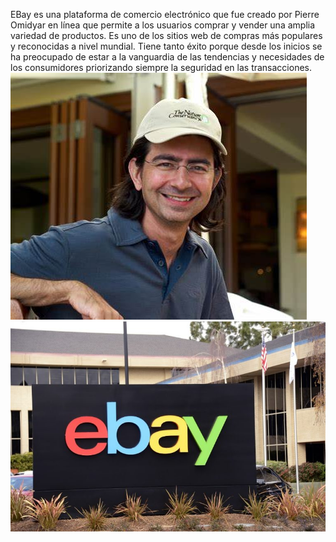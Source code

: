 
EBay es una plataforma de comercio electrónico que fue creado por Pierre Omidyar en línea que permite a los usuarios comprar y vender una amplia variedad de productos. Es uno de los sitios web de compras más populares y reconocidas a nivel mundial.
Tiene tanto éxito porque desde los inicios se ha preocupado de estar a la vanguardia de las tendencias y necesidades de los consumidores priorizando siempre la seguridad en las transacciones.
![Imagen de creador de ebay](https://github.com/VictorLopez279/SMX2-M8-UF1-A3-Historia-de-la-web/blob/main/creador%20ebay.jpeg "Titulo opcional de la imagen")
![Imagen de logo ebay](https://github.com/VictorLopez279/SMX2-M8-UF1-A3-Historia-de-la-web/blob/main/ebay%20logo.jpg "Titulo opcional de la imagen")
